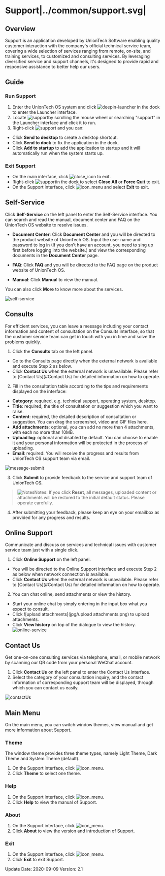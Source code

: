 # Support|../common/support.svg|

## Overview

Support is an application developed by UnionTech Software enabling quality customer interaction with the company's official technical service team, covering a wide selection of services ranging from remote, on-site, and training services, to customized and consulting services. By leveraging diversified service and support channels, it's designed to provide rapid and responsive assistance to better help our users.

## Guide

### Run Support

1.  Enter the UnionTech OS system and click ![deepin-launcher](icon/deepin-launcher.svg) in the dock to enter the Launcher interface.
2.  Locate ![support](icon/support.svg)by scrolling the mouse wheel or searching "support" in the Launcher interface and click it to run.
3.  Right-click ![support](icon/support.svg) and you can:

 - Click  **Send to desktop** to create a desktop shortcut.
 - Click **Send to dock** to fix the application in the dock.
 - Click **Add to startup** to add the application to startup and it will automatically run when the system starts up.

### Exit Support

- On the main interface, click ![close_icon](icon/close.svg) to exit.
-  Right-click ![support](icon/support.svg)in the dock to select **Close All** or **Force Quit** to exit.
- On the Support interface, click ![icon_menu](icon/icon_menu.svg) and select **Exit** to exit.

## Self-Service

Click **Self-Service** on the left panel to enter the Self-Service interface. You can search and read the manual, document center and FAQ on the UnionTech OS website to resolve issues.  

- **Document Center**: Click **Document Center** and you will be directed to the product website of UnionTech OS. Input the user name and password to log in (If you don't have an account, you need to sing up first before logging into the website.) and view the corresponding documents in the **Document Center** page.

- **FAQ**: Click **FAQ** and you will be directed to the FAQ page on the product website of UnionTech OS.  

- **Manual**: Click **Manual** to view the manual.

You can also click **More** to know more about the services.


![self-service](jpg/self-support-service.png)




## Consults

For efficient services, you can leave a message including your contact information and content of consultation on the Consults interface, so that the customer service team can get in touch with you in time and solve the problems quickly.

1.  Click the **Consults** tab on the left panel.

   - Go to the Consults page directly when the external network is available and execute Step 2 as below.
   - Click **Contact Us** when the external network is unavailable. Please refer to [Contact Us](#Contact Us) for detailed information on how to operate. 

2.  Fill in the consultation table according to the tips and requirements displayed on the interface:

   - **Category**: required, e.g. technical support, operating system, desktop.
   - **Title**: required, the title of consultation or suggestion which you want to raise.
   - **Content**: required, the detailed description of consultation or suggestion. You can drag the screenshot, video and GIF files here.  
   - **Add attachments**: optional, you can add no more than 4 attachments, with each no more than 10MB.
   - **Upload log**: optional and disabled by default. You can choose to enable it and your personal information will be protected in the process of uploading.
   - **Email**: required. You will receive the progress and results from UnionTech OS support team via email. 


   ![message-submit](jpg/message-submit.png)

3.   Click **Submit** to provide feedback to the service and support team of UnionTech OS.

   > ![Notes](icon/notes.svg)Notes: If you click **Reset**, all messages, uploaded content or attachments will be restored to the initial default status. Please operate carefully.

4.  After submitting your feedback, please keep an eye on your emailbox as provided for any progress and results.

## Online Support

Communicate and discuss on services and technical issues with customer service team just with a single click.

1.  Click **Online Support** on the left panel.

   - You will be directed to the Online Support interface and execute Step 2 as below when network connection is available.
   - Click **Contact Us** when the external network is unavailable. Please refer to [Contact Us](#Contact Us) for detailed information on how to operate. 

2.    You can chat online, send attachments or view the history.

   - Start your online chat by simply entering in the input box what you expect to consult. 
   - Click ![upload attachments](jpg/upload attachments.png) to upload attachments.
   - Click **View history** on top of the dialogue to view the history.![online-service](jpg/online-service.jpg)



## Contact Us

Get one-on-one consulting services via telephone, email, or mobile network by scanning our QR code from your personal WeChat account. 

1.  Click **Contact Us** on the left panel to enter the Contact Us interface.
2.   Select the category of your consultation inquiry, and the contact information of corresponding support team will be displayed, through which you can contact us easily.

![contactUs](jpg/contactUs.png)



## Main Menu

On the main menu, you can switch window themes, view manual and get more information about Support.

### Theme

The window theme provides three theme types, namely Light Theme, Dark Theme and System Theme (default).

1.   On the Support interface, click ![icon_menu](icon/icon_menu.svg).
2.   Click **Theme** to select one theme.

### Help

1.  On the Support interface, click ![icon_menu](icon/icon_menu.svg).
2.  Click **Help** to view the manual of Support.


### About

1.   On the Support interface, click ![icon_menu](icon/icon_menu.svg).
2.   Click **About** to view the version and introduction of Support.

### Exit

1.   On the Support interface, click ![icon_menu](icon/icon_menu.svg).
2.  Click **Exit** to exit Support.


<div class="version-info"><span>Update Date: 2020-09-09</span><span> Version: 2.1</span></div>